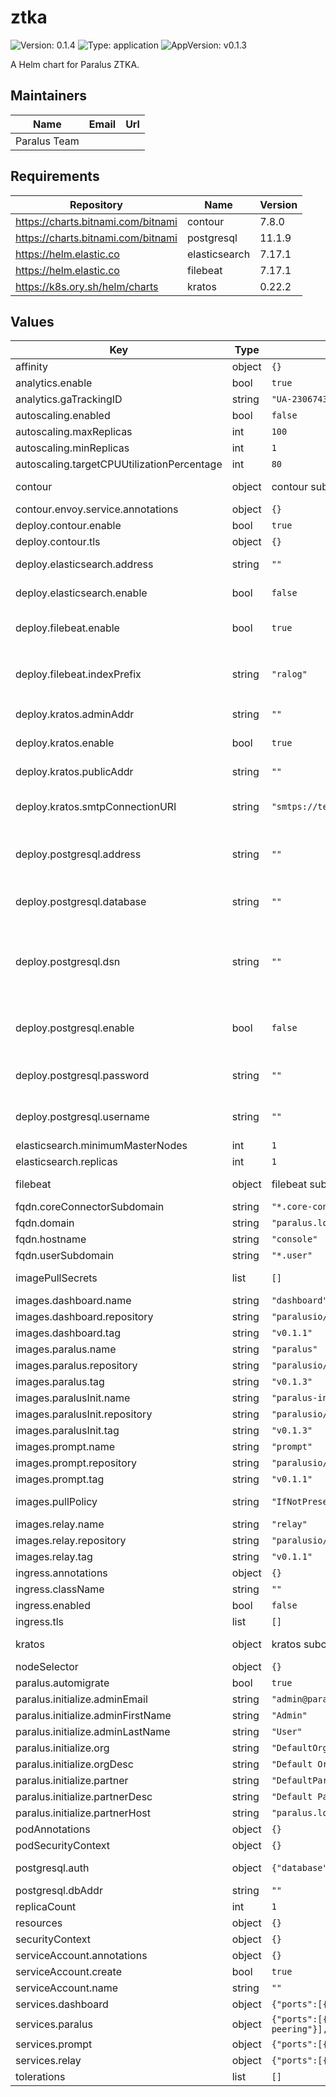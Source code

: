 # ztka

![Version: 0.1.4](https://img.shields.io/badge/Version-0.1.4-informational?style=flat-square) ![Type: application](https://img.shields.io/badge/Type-application-informational?style=flat-square) ![AppVersion: v0.1.3](https://img.shields.io/badge/AppVersion-v0.1.3-informational?style=flat-square)

A Helm chart for Paralus ZTKA.

## Maintainers

| Name | Email | Url |
| ---- | ------ | --- |
| Paralus Team |  |  |

## Requirements

| Repository | Name | Version |
|------------|------|---------|
| https://charts.bitnami.com/bitnami | contour | 7.8.0 |
| https://charts.bitnami.com/bitnami | postgresql | 11.1.9 |
| https://helm.elastic.co | elasticsearch | 7.17.1 |
| https://helm.elastic.co | filebeat | 7.17.1 |
| https://k8s.ory.sh/helm/charts | kratos | 0.22.2 |

## Values

| Key | Type | Default | Description |
|-----|------|---------|-------------|
| affinity | object | `{}` |  |
| analytics.enable | bool | `true` |  |
| analytics.gaTrackingID | string | `"UA-230674306-1"` |  |
| autoscaling.enabled | bool | `false` |  |
| autoscaling.maxReplicas | int | `100` |  |
| autoscaling.minReplicas | int | `1` |  |
| autoscaling.targetCPUUtilizationPercentage | int | `80` |  |
| contour | object | contour subchart overwrite | the chart will overwrite some values of contour subchart. |
| contour.envoy.service.annotations | object | `{}` | Annotations for Envoy service. |
| deploy.contour.enable | bool | `true` | auto install contour ingress controller |
| deploy.contour.tls | object | `{}` | TLS properties of the virtual host |
| deploy.elasticsearch.address | string | `""` | Elasticsearch address. Required when `deploy.elasticsearch.enable` is unset. |
| deploy.elasticsearch.enable | bool | `false` | Elasticsearch instance is auto deployed and managed by Helm release when true. |
| deploy.filebeat.enable | bool | `true` | Filebeat is used to collect audit logs into the system. You can disable this if you don't want audit logs. |
| deploy.filebeat.indexPrefix | string | `"ralog"` | You can use this to config the index prefixes for elasticsearch.  This has to match with your filebeat config in `filebeat.daemonset.filebeatConfig.filebeat.yml` |
| deploy.kratos.adminAddr | string | `""` | Kratos admin address. Required when `deploy.kratos.enable` is unset |
| deploy.kratos.enable | bool | `true` | Kratos instance is auto deployed and managed by Helm release when true. |
| deploy.kratos.publicAddr | string | `""` | Kratos public address. Required when `deploy.kratos.enable` is unset |
| deploy.kratos.smtpConnectionURI | string | `"smtps://test:test@mypost:1025/?skip_ssl_verify=true"` | SMTP connection URI that used by auto-deployed kratos for sending mails for example, account recovery etc. |
| deploy.postgresql.address | string | `""` | Postgresql address for example, "localhost:5432". Required when `deploy.postgresql.enable` is unset and dsn is not specified. |
| deploy.postgresql.database | string | `""` | Postgresql database name. Required when `deploy.postgresql.enable` is unset and dsn is not specified. |
| deploy.postgresql.dsn | string | `""` | Postgresql DSN for example, "postgres://user:password@host:5432/db". Required when `deploy.postgresql.enable` is unset and individual components are not specified. Overrides individual components (address, username, password, database) |
| deploy.postgresql.enable | bool | `false` | Postgresql db is auto deployed and managed by Helm release when true. (It is recommended to manage your own DB instance separately or use DB services like Amazon RDS in production) |
| deploy.postgresql.password | string | `""` | Postgresql password. Required when `deploy.postgresql.enable` is unset and dsn is not specified. |
| deploy.postgresql.username | string | `""` | Postgresql username. Required when `deploy.postgresql.enable` is unset and dsn is not specified. |
| elasticsearch.minimumMasterNodes | int | `1` |  |
| elasticsearch.replicas | int | `1` |  |
| filebeat | object | filebeat subchart overwrite | the chart will overwrite some values of filebear subchart. |
| fqdn.coreConnectorSubdomain | string | `"*.core-connector"` | cluster communication |
| fqdn.domain | string | `"paralus.local"` | Root domain |
| fqdn.hostname | string | `"console"` | subdomain used for viewing dashboard |
| fqdn.userSubdomain | string | `"*.user"` | communication |
| imagePullSecrets | list | `[]` | If defined, uses a Secret to pull an image from a private Docker registry or repository |
| images.dashboard.name | string | `"dashboard"` |  |
| images.dashboard.repository | string | `"paralusio/dashboard"` | Paralus dashboard image |
| images.dashboard.tag | string | `"v0.1.1"` |  |
| images.paralus.name | string | `"paralus"` |  |
| images.paralus.repository | string | `"paralusio/paralus"` | Paralus paralus image |
| images.paralus.tag | string | `"v0.1.3"` |  |
| images.paralusInit.name | string | `"paralus-init"` |  |
| images.paralusInit.repository | string | `"paralusio/paralus-init"` | Paralus paralus initialize image |
| images.paralusInit.tag | string | `"v0.1.3"` |  |
| images.prompt.name | string | `"prompt"` |  |
| images.prompt.repository | string | `"paralusio/prompt"` | prompt image |
| images.prompt.tag | string | `"v0.1.1"` |  |
| images.pullPolicy | string | `"IfNotPresent"` | If defined, a imagePullPolicy applied to all deployments |
| images.relay.name | string | `"relay"` |  |
| images.relay.repository | string | `"paralusio/relay"` | relay image |
| images.relay.tag | string | `"v0.1.1"` |  |
| ingress.annotations | object | `{}` |  |
| ingress.className | string | `""` |  |
| ingress.enabled | bool | `false` |  |
| ingress.tls | list | `[]` | Ingress TLS for console |
| kratos | object | kratos subchart overwrite | the chart will overwrite some values of kratos subchart. |
| nodeSelector | object | `{}` |  |
| paralus.automigrate | bool | `true` | Enable paralus migrations |
| paralus.initialize.adminEmail | string | `"admin@paralus.local"` | Admin email address |
| paralus.initialize.adminFirstName | string | `"Admin"` | Admin first name |
| paralus.initialize.adminLastName | string | `"User"` | Admin last name |
| paralus.initialize.org | string | `"DefaultOrg"` | Organization name |
| paralus.initialize.orgDesc | string | `"Default Organization"` | Organization description |
| paralus.initialize.partner | string | `"DefaultPartner"` | Partner name |
| paralus.initialize.partnerDesc | string | `"Default Partner"` | Partner description |
| paralus.initialize.partnerHost | string | `"paralus.local"` | Partner host |
| podAnnotations | object | `{}` | Annotations for the all deployed pods |
| podSecurityContext | object | `{}` |  |
| postgresql.auth | object | `{"database":"admindb","enablePostgresUser":false,"existingSecret":"postgresql","password":"admindbpassword","username":"admindbuser"}` | When `deploy.postgresql.enable` is true postgres instance is created with this credentials. |
| postgresql.dbAddr | string | `""` |  |
| replicaCount | int | `1` | Number of replicas in deployment |
| resources | object | `{}` |  |
| securityContext | object | `{}` |  |
| serviceAccount.annotations | object | `{}` |  |
| serviceAccount.create | bool | `true` |  |
| serviceAccount.name | string | `""` |  |
| services.dashboard | object | `{"ports":[{"containerPort":80,"name":"nginx"}],"type":"ClusterIP"}` | dashboard service config |
| services.paralus | object | `{"ports":[{"containerPort":11000,"name":"http"},{"containerPort":10000,"name":"rpc"},{"containerPort":10001,"name":"relay-peering"}],"type":"ClusterIP"}` | paralus service config |
| services.prompt | object | `{"ports":[{"containerPort":7009,"name":"http"}],"type":"ClusterIP"}` | prompt service config |
| services.relay | object | `{"ports":[{"containerPort":443,"name":"https"}],"type":"ClusterIP"}` | relay service config |
| tolerations | list | `[]` |  |

